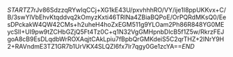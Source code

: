 $START$Z7rJv86SdzzqRYwIqCCj+XG1kE43U/pxvhhhRO/VY/ije1I8ppUKKvx+C/B/3swYlVbEhvKtqddvq2kOmyzKxti46TRINa4ZBiaBQPoE/OrPQRdMKsQ0/EesDPckakW4QW42CMs+h2uheH4hoZxEGM511g9YLOam2Ph86R848YG0MEycSlI+UI9pw9tZCHbGZjQ5Ft4Tz0C+q1N32VgGMHpnbDlcB5f1Z5w/RkrzFEJgoA8cB9EsDLqdbWrROXAqjtCAkLpiu7fBpbQrGMKdeiS5C2qrTHZ+2INrY9H2+RAVndmE3TZ1GR7b1UrVKX4SLQZl6fx7lr7qgy0Ge1zcYA==$END$